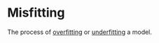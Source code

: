 # Misfitting

The process of [overfitting](202210061205.md) or [underfitting](202210061504.md) a
model.
